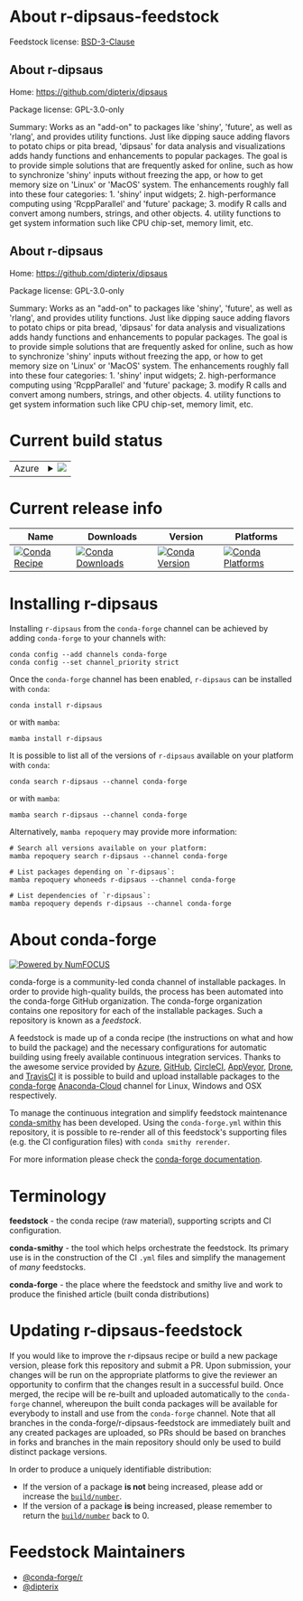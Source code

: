 About r-dipsaus-feedstock
=========================

Feedstock license: [BSD-3-Clause](https://github.com/conda-forge/r-dipsaus-feedstock/blob/main/LICENSE.txt)

About r-dipsaus
---------------

Home: https://github.com/dipterix/dipsaus

Package license: GPL-3.0-only

Summary: Works as an "add-on" to packages like 'shiny', 'future', as well as 'rlang',
and provides utility functions. Just like dipping sauce adding flavors to potato
chips or pita bread, 'dipsaus' for data analysis and visualizations adds handy
functions and enhancements to popular packages. The goal is to provide simple solutions
that are frequently asked for online, such as how to synchronize 'shiny' inputs
without freezing the app, or how to get memory size on 'Linux' or 'MacOS' system.
The enhancements roughly fall into these four categories: 1. 'shiny' input widgets;
2. high-performance computing using 'RcppParallel' and 'future' package; 3.
modify R calls and convert among numbers, strings, and other objects. 4. utility
functions to get system information such like CPU chip-set, memory limit, etc.

About r-dipsaus
---------------

Home: https://github.com/dipterix/dipsaus

Package license: GPL-3.0-only

Summary: Works as an "add-on" to packages like 'shiny', 'future', as well as 'rlang',
and provides utility functions. Just like dipping sauce adding flavors to potato
chips or pita bread, 'dipsaus' for data analysis and visualizations adds handy
functions and enhancements to popular packages. The goal is to provide simple solutions
that are frequently asked for online, such as how to synchronize 'shiny' inputs
without freezing the app, or how to get memory size on 'Linux' or 'MacOS' system.
The enhancements roughly fall into these four categories: 1. 'shiny' input widgets;
2. high-performance computing using 'RcppParallel' and 'future' package; 3.
modify R calls and convert among numbers, strings, and other objects. 4. utility
functions to get system information such like CPU chip-set, memory limit, etc.


Current build status
====================


<table>
    
  <tr>
    <td>Azure</td>
    <td>
      <details>
        <summary>
          <a href="https://dev.azure.com/conda-forge/feedstock-builds/_build/latest?definitionId=17813&branchName=main">
            <img src="https://dev.azure.com/conda-forge/feedstock-builds/_apis/build/status/r-dipsaus-feedstock?branchName=main">
          </a>
        </summary>
        <table>
          <thead><tr><th>Variant</th><th>Status</th></tr></thead>
          <tbody><tr>
              <td>linux_64_r_base4.1</td>
              <td>
                <a href="https://dev.azure.com/conda-forge/feedstock-builds/_build/latest?definitionId=17813&branchName=main">
                  <img src="https://dev.azure.com/conda-forge/feedstock-builds/_apis/build/status/r-dipsaus-feedstock?branchName=main&jobName=linux&configuration=linux%20linux_64_r_base4.1" alt="variant">
                </a>
              </td>
            </tr><tr>
              <td>linux_64_r_base4.2</td>
              <td>
                <a href="https://dev.azure.com/conda-forge/feedstock-builds/_build/latest?definitionId=17813&branchName=main">
                  <img src="https://dev.azure.com/conda-forge/feedstock-builds/_apis/build/status/r-dipsaus-feedstock?branchName=main&jobName=linux&configuration=linux%20linux_64_r_base4.2" alt="variant">
                </a>
              </td>
            </tr><tr>
              <td>osx_64_r_base4.1</td>
              <td>
                <a href="https://dev.azure.com/conda-forge/feedstock-builds/_build/latest?definitionId=17813&branchName=main">
                  <img src="https://dev.azure.com/conda-forge/feedstock-builds/_apis/build/status/r-dipsaus-feedstock?branchName=main&jobName=osx&configuration=osx%20osx_64_r_base4.1" alt="variant">
                </a>
              </td>
            </tr><tr>
              <td>osx_64_r_base4.2</td>
              <td>
                <a href="https://dev.azure.com/conda-forge/feedstock-builds/_build/latest?definitionId=17813&branchName=main">
                  <img src="https://dev.azure.com/conda-forge/feedstock-builds/_apis/build/status/r-dipsaus-feedstock?branchName=main&jobName=osx&configuration=osx%20osx_64_r_base4.2" alt="variant">
                </a>
              </td>
            </tr><tr>
              <td>win_64</td>
              <td>
                <a href="https://dev.azure.com/conda-forge/feedstock-builds/_build/latest?definitionId=17813&branchName=main">
                  <img src="https://dev.azure.com/conda-forge/feedstock-builds/_apis/build/status/r-dipsaus-feedstock?branchName=main&jobName=win&configuration=win%20win_64_" alt="variant">
                </a>
              </td>
            </tr>
          </tbody>
        </table>
      </details>
    </td>
  </tr>
</table>

Current release info
====================

| Name | Downloads | Version | Platforms |
| --- | --- | --- | --- |
| [![Conda Recipe](https://img.shields.io/badge/recipe-r--dipsaus-green.svg)](https://anaconda.org/conda-forge/r-dipsaus) | [![Conda Downloads](https://img.shields.io/conda/dn/conda-forge/r-dipsaus.svg)](https://anaconda.org/conda-forge/r-dipsaus) | [![Conda Version](https://img.shields.io/conda/vn/conda-forge/r-dipsaus.svg)](https://anaconda.org/conda-forge/r-dipsaus) | [![Conda Platforms](https://img.shields.io/conda/pn/conda-forge/r-dipsaus.svg)](https://anaconda.org/conda-forge/r-dipsaus) |

Installing r-dipsaus
====================

Installing `r-dipsaus` from the `conda-forge` channel can be achieved by adding `conda-forge` to your channels with:

```
conda config --add channels conda-forge
conda config --set channel_priority strict
```

Once the `conda-forge` channel has been enabled, `r-dipsaus` can be installed with `conda`:

```
conda install r-dipsaus
```

or with `mamba`:

```
mamba install r-dipsaus
```

It is possible to list all of the versions of `r-dipsaus` available on your platform with `conda`:

```
conda search r-dipsaus --channel conda-forge
```

or with `mamba`:

```
mamba search r-dipsaus --channel conda-forge
```

Alternatively, `mamba repoquery` may provide more information:

```
# Search all versions available on your platform:
mamba repoquery search r-dipsaus --channel conda-forge

# List packages depending on `r-dipsaus`:
mamba repoquery whoneeds r-dipsaus --channel conda-forge

# List dependencies of `r-dipsaus`:
mamba repoquery depends r-dipsaus --channel conda-forge
```


About conda-forge
=================

[![Powered by
NumFOCUS](https://img.shields.io/badge/powered%20by-NumFOCUS-orange.svg?style=flat&colorA=E1523D&colorB=007D8A)](https://numfocus.org)

conda-forge is a community-led conda channel of installable packages.
In order to provide high-quality builds, the process has been automated into the
conda-forge GitHub organization. The conda-forge organization contains one repository
for each of the installable packages. Such a repository is known as a *feedstock*.

A feedstock is made up of a conda recipe (the instructions on what and how to build
the package) and the necessary configurations for automatic building using freely
available continuous integration services. Thanks to the awesome service provided by
[Azure](https://azure.microsoft.com/en-us/services/devops/), [GitHub](https://github.com/),
[CircleCI](https://circleci.com/), [AppVeyor](https://www.appveyor.com/),
[Drone](https://cloud.drone.io/welcome), and [TravisCI](https://travis-ci.com/)
it is possible to build and upload installable packages to the
[conda-forge](https://anaconda.org/conda-forge) [Anaconda-Cloud](https://anaconda.org/)
channel for Linux, Windows and OSX respectively.

To manage the continuous integration and simplify feedstock maintenance
[conda-smithy](https://github.com/conda-forge/conda-smithy) has been developed.
Using the ``conda-forge.yml`` within this repository, it is possible to re-render all of
this feedstock's supporting files (e.g. the CI configuration files) with ``conda smithy rerender``.

For more information please check the [conda-forge documentation](https://conda-forge.org/docs/).

Terminology
===========

**feedstock** - the conda recipe (raw material), supporting scripts and CI configuration.

**conda-smithy** - the tool which helps orchestrate the feedstock.
                   Its primary use is in the construction of the CI ``.yml`` files
                   and simplify the management of *many* feedstocks.

**conda-forge** - the place where the feedstock and smithy live and work to
                  produce the finished article (built conda distributions)


Updating r-dipsaus-feedstock
============================

If you would like to improve the r-dipsaus recipe or build a new
package version, please fork this repository and submit a PR. Upon submission,
your changes will be run on the appropriate platforms to give the reviewer an
opportunity to confirm that the changes result in a successful build. Once
merged, the recipe will be re-built and uploaded automatically to the
`conda-forge` channel, whereupon the built conda packages will be available for
everybody to install and use from the `conda-forge` channel.
Note that all branches in the conda-forge/r-dipsaus-feedstock are
immediately built and any created packages are uploaded, so PRs should be based
on branches in forks and branches in the main repository should only be used to
build distinct package versions.

In order to produce a uniquely identifiable distribution:
 * If the version of a package **is not** being increased, please add or increase
   the [``build/number``](https://docs.conda.io/projects/conda-build/en/latest/resources/define-metadata.html#build-number-and-string).
 * If the version of a package **is** being increased, please remember to return
   the [``build/number``](https://docs.conda.io/projects/conda-build/en/latest/resources/define-metadata.html#build-number-and-string)
   back to 0.

Feedstock Maintainers
=====================

* [@conda-forge/r](https://github.com/conda-forge/r/)
* [@dipterix](https://github.com/dipterix/)

